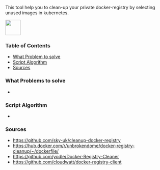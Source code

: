 This tool help you to clean-up your private docker-registry by selecting unused images in kubernetes.

<img src="https://github.com/favicon.ico" width="48">

### Table of Contents

- [What Problem to solve](#what-problems-to-solve)
- [Script Algorithm](#script-algorithm)
- [Sources](#sources)

### What Problems to solve 

- 

### Script Algorithm 

- 

### Sources 

- https://github.com/sky-uk/cleanup-docker-registry
- https://hub.docker.com/r/unbrokendome/docker-registry-cleanup/~/dockerfile/
- https://github.com/yodle/Docker-Registry-Cleaner
- https://github.com/cloudwatt/docker-registry-client
